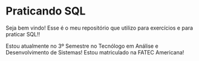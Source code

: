 # Praticando SQL
 
Seja bem vindo! Esse é o meu repositório que utilizo para exercícios e para praticar SQL!!

Estou atualmente no 3º Semestre no Tecnólogo em Análise e Desenvolvimento de Sistemas! Estou matriculado na FATEC Americana!